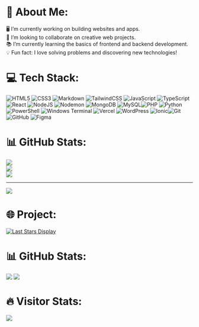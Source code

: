 # 💫 About Me:
🖥️ I’m currently working on building websites and apps.<br>
🤝 I’m looking to collaborate on creative web projects.<br>
📚 I’m currently learning the basics of frontend and backend development.<br>
💡 Fun fact: I love solving problems and discovering new technologies! 

# 💻 Tech Stack:
![HTML5](https://img.shields.io/badge/html5-%23E34F26.svg?style=flat&logo=html5&logoColor=white)  ![CSS3](https://img.shields.io/badge/css3-%231572B6.svg?style=flat&logo=css3&logoColor=white)  ![Markdown](https://img.shields.io/badge/markdown-%23000000.svg?style=flat&logo=markdown&logoColor=white)  ![TailwindCSS](https://img.shields.io/badge/tailwindcss-%2338B2AC.svg?style=flat&logo=tailwind-css&logoColor=white)  ![JavaScript](https://img.shields.io/badge/javascript-%23323330.svg?style=flat&logo=javascript&logoColor=%23F7DF1E)  ![TypeScript](https://img.shields.io/badge/typescript-%23007ACC.svg?style=flat&logo=typescript&logoColor=white)  ![React](https://img.shields.io/badge/react-%2320232a.svg?style=flat&logo=react&logoColor=%2361DAFB)  ![NodeJS](https://img.shields.io/badge/node.js-6DA55F?style=flat&logo=node.js&logoColor=white)  ![Nodemon](https://img.shields.io/badge/NODEMON-%23323330.svg?style=flat&logo=nodemon&logoColor=%BBDEAD)  ![MongoDB](https://img.shields.io/badge/MongoDB-%234ea94b.svg?style=flat&logo=mongodb&logoColor=white)  ![MySQL](https://img.shields.io/badge/mysql-4479A1.svg?style=flat&logo=mysql&logoColor=white)![PHP](https://img.shields.io/badge/php-%23777BB4.svg?style=flat&logo=php&logoColor=white)  ![Python](https://img.shields.io/badge/python-3670A0?style=flat&logo=python&logoColor=ffdd54)  ![PowerShell](https://img.shields.io/badge/PowerShell-%235391FE.svg?style=flat&logo=powershell&logoColor=white)  ![Windows Terminal](https://img.shields.io/badge/Windows%20Terminal-%234D4D4D.svg?style=flat&logo=windows-terminal&logoColor=white)  ![Vercel](https://img.shields.io/badge/vercel-%23000000.svg?style=flat&logo=vercel&logoColor=white)  ![WordPress](https://img.shields.io/badge/WordPress-%23117AC9.svg?style=flat&logo=WordPress&logoColor=white)  ![Ionic](https://img.shields.io/badge/Ionic-%233880FF.svg?style=flat&logo=Ionic&logoColor=white)![Git](https://img.shields.io/badge/git-%23F05033.svg?style=flat&logo=git&logoColor=white)  ![GitHub](https://img.shields.io/badge/github-%23121011.svg?style=flat&logo=github&logoColor=white)  ![Figma](https://img.shields.io/badge/figma-%23F24E1E.svg?style=flat&logo=figma&logoColor=white)

# 📊 GitHub Stats:
![](https://github-readme-stats.vercel.app/api?username=qsd&theme=dark&hide_border=false&include_all_commits=false&count_private=false)<br/>
![](https://nirzak-streak-stats.vercel.app/?user=qsd&theme=dark&hide_border=false)<br/>
![](https://github-readme-stats.vercel.app/api/top-langs/?username=qsd&theme=dark&hide_border=false&include_all_commits=false&count_private=false&layout=compact)

---
[![](https://visitcount.itsvg.in/api?id=qsd&icon=0&color=0)](https://visitcount.itsvg.in)


# 🌐 Project:
[![Last Stars Display](https://badges.pufler.dev/last-stars/Inhumannn?count=3&padding=15&perRow=3)](https://badges.pufler.dev)

# 📊 GitHub Stats:
![](https://github-readme-stats.vercel.app/api?username=Inhumannn&theme=transparent&hide_border=true&include_all_commits=true&count_private=false)
![](https://github-readme-stats.vercel.app/api/top-langs/?username=Inhumannn&theme=transparent&hide_border=true&include_all_commits=true&count_private=false&layout=compact)

# 🔥 Visitor Stats:
<img src="https://profile-counter.glitch.me/Inhumannn/count.svg" />
